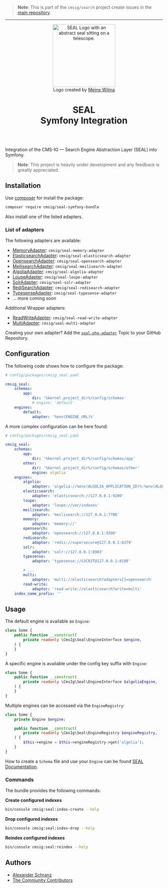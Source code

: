 > **Note**:
> This is part of the `cmsig/search` project create issues in the [main repository](https://github.com/php-cmsig/search).

---

<div align="center">
    <img alt="SEAL Logo with an abstract seal sitting on a telescope." src="https://avatars.githubusercontent.com/u/120221538?s=400&v=6" width="200" height="200">
</div>

<div align="center">Logo created by <a href="https://cargocollective.com/meinewilma">Meine Wilma</a></div>

<h1 align="center">SEAL <br /> Symfony Integration</h1>

<br />
<br />

Integration of the CMS-IG — Search Engine Abstraction Layer (SEAL) into Symfony.

> **Note**:
> This project is heavily under development and any feedback is greatly appreciated.

## Installation

Use [composer](https://getcomposer.org/) for install the package:

```bash
composer require cmsig/seal-symfony-bundle
```

Also install one of the listed adapters.

### List of adapters

The following adapters are available:

 - [MemoryAdapter](../../packages/seal-memory-adapter): `cmsig/seal-memory-adapter`
 - [ElasticsearchAdapter](../../packages/seal-elasticsearch-adapter): `cmsig/seal-elasticsearch-adapter`
 - [OpensearchAdapter](../../packages/seal-opensearch-adapter): `cmsig/seal-opensearch-adapter`
 - [MeilisearchAdapter](../../packages/seal-meilisearch-adapter): `cmsig/seal-meilisearch-adapter`
 - [AlgoliaAdapter](../../packages/seal-algolia-adapter): `cmsig/seal-algolia-adapter`
 - [LoupeAdapter](../../packages/seal-loupe-adapter): `cmsig/seal-loupe-adapter`
 - [SolrAdapter](../../packages/seal-solr-adapter): `cmsig/seal-solr-adapter`
 - [RediSearchAdapter](../../packages/seal-redisearch-adapter): `cmsig/seal-redisearch-adapter`
 - [TypesenseAdapter](../../packages/seal-typesense-adapter): `cmsig/seal-typesense-adapter`
 - ... more coming soon

Additional Wrapper adapters:

 - [ReadWriteAdapter](../../packages/seal-read-write-adapter): `cmsig/seal-read-write-adapter`
 - [MultiAdapter](../../packages/seal-multi-adapter): `cmsig/seal-multi-adapter`

Creating your own adapter? Add the [`seal-php-adapter`](https://github.com/topics/seal-php-adapter) Topic to your GitHub Repository.

## Configuration

The following code shows how to configure the package:

```yaml
# config/packages/cmsig_seal.yaml

cmsig_seal:
    schemas:
        app:
            dir: '%kernel.project_dir%/config/schemas'
            # engine: 'default'
    engines:
        default:
            adapter: '%env(ENGINE_URL)%'
```

A more complex configuration can be here found:

```yaml
# config/packages/cmsig_seal.yaml

cmsig_seal:
    schemas:
        app:
            dir: '%kernel.project_dir%/config/schemas/app'
        other:
            dir: '%kernel.project_dir%/config/schemas/other'
            engine: algolia
    engines:
        algolia:
            adapter: 'algolia://%env(ALGOLIA_APPLICATION_ID)%:%env(ALGOLIA_ADMIN_API_KEY)%'
        elasticsearch:
            adapter: 'elasticsearch://127.0.0.1:9200'
        loupe:
            adapter: 'loupe://var/indexes'
        meilisearch:
            adapter: 'meilisearch://127.0.0.1:7700'
        memory:
            adapter: 'memory://'
        opensearch:
            adapter: 'opensearch://127.0.0.1:9200'
        redisearch:
            adapter: 'redis://supersecure@127.0.0.1:6379'
        solr:
            adapter: 'solr://127.0.0.1:8983'
        typesense:
            adapter: 'typesense://S3CR3T@127.0.0.1:8108'

        # ...
        multi:
            adapter: 'multi://elasticsearch?adapters[]=opensearch'
        read-write:
            adapter: 'read-write://elasticsearch?write=multi'
    index_name_prefix: ''
```

## Usage

The default engine is available as `Engine`:

```php
class Some {
    public function __construct(
        private readonly \CmsIg\Seal\EngineInterface $engine,
    ) {
    }
}
```

A specific engine is available under the config key suffix with `Engine`:

```php
class Some {
    public function __construct(
        private readonly \CmsIg\Seal\EngineInterface $algoliaEngine,
    ) {
    }
}
```

Multiple engines can be accessed via the `EngineRegistry`:

```php
class Some {
    private Engine $engine;

    public function __construct(
        private readonly \CmsIg\Seal\EngineRegistry $engineRegistry,
    ) {
        $this->engine = $this->engineRegistry->get('algolia');
    }
}
```

How to create a `Schema` file and use your `Engine` can be found [SEAL Documentation](../../README.md#usage).

### Commands

The bundle provides the following commands:

**Create configured indexes**

```bash
bin/console cmsig:seal:index-create --help
```

**Drop configured indexes**

```bash
bin/console cmsig:seal:index-drop --help
```

**Reindex configured indexes**

```bash
bin/console cmsig:seal:reindex --help
```

## Authors

- [Alexander Schranz](https://github.com/alexander-schranz/)
- [The Community Contributors](https://github.com/php-cmsig/search/graphs/contributors)
